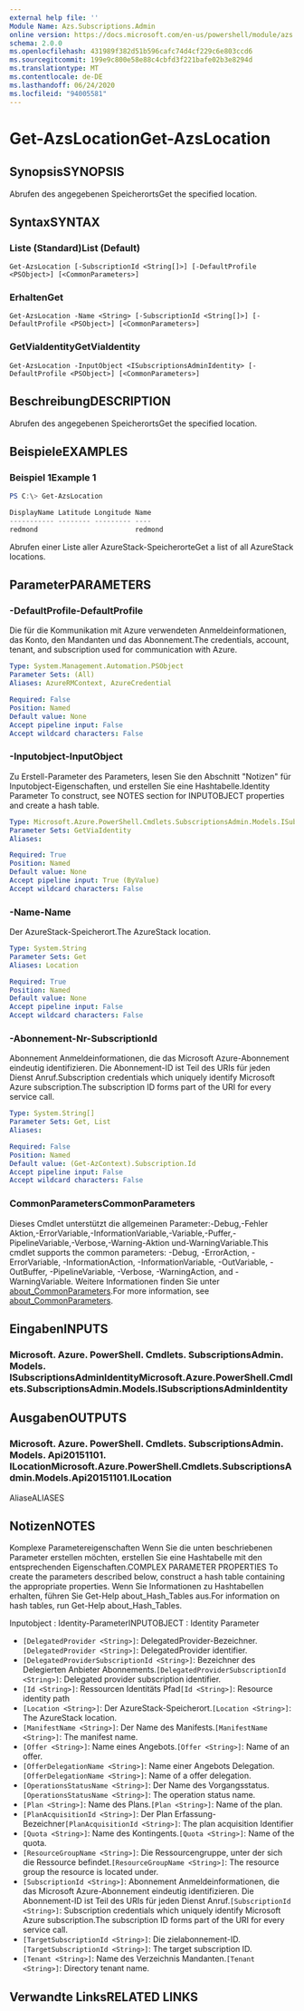 ```yaml
---
external help file: ''
Module Name: Azs.Subscriptions.Admin
online version: https://docs.microsoft.com/en-us/powershell/module/azs.subscriptions.admin/get-azslocation
schema: 2.0.0
ms.openlocfilehash: 431989f382d51b596cafc74d4cf229c6e803ccd6
ms.sourcegitcommit: 199e9c800e58e88c4cbfd3f221bafe02b3e8294d
ms.translationtype: MT
ms.contentlocale: de-DE
ms.lasthandoff: 06/24/2020
ms.locfileid: "94005581"
---
```

# <span data-ttu-id="b6820-101">Get-AzsLocation</span><span class="sxs-lookup"><span data-stu-id="b6820-101">Get-AzsLocation</span></span>

## <span data-ttu-id="b6820-102">Synopsis</span><span class="sxs-lookup"><span data-stu-id="b6820-102">SYNOPSIS</span></span>
<span data-ttu-id="b6820-103">Abrufen des angegebenen Speicherorts</span><span class="sxs-lookup"><span data-stu-id="b6820-103">Get the specified location.</span></span>

## <span data-ttu-id="b6820-104">Syntax</span><span class="sxs-lookup"><span data-stu-id="b6820-104">SYNTAX</span></span>

### <span data-ttu-id="b6820-105">Liste (Standard)</span><span class="sxs-lookup"><span data-stu-id="b6820-105">List (Default)</span></span>
```
Get-AzsLocation [-SubscriptionId <String[]>] [-DefaultProfile <PSObject>] [<CommonParameters>]
```

### <span data-ttu-id="b6820-106">Erhalten</span><span class="sxs-lookup"><span data-stu-id="b6820-106">Get</span></span>
```
Get-AzsLocation -Name <String> [-SubscriptionId <String[]>] [-DefaultProfile <PSObject>] [<CommonParameters>]
```

### <span data-ttu-id="b6820-107">GetViaIdentity</span><span class="sxs-lookup"><span data-stu-id="b6820-107">GetViaIdentity</span></span>
```
Get-AzsLocation -InputObject <ISubscriptionsAdminIdentity> [-DefaultProfile <PSObject>] [<CommonParameters>]
```

## <span data-ttu-id="b6820-108">Beschreibung</span><span class="sxs-lookup"><span data-stu-id="b6820-108">DESCRIPTION</span></span>
<span data-ttu-id="b6820-109">Abrufen des angegebenen Speicherorts</span><span class="sxs-lookup"><span data-stu-id="b6820-109">Get the specified location.</span></span>

## <span data-ttu-id="b6820-110">Beispiele</span><span class="sxs-lookup"><span data-stu-id="b6820-110">EXAMPLES</span></span>

### <span data-ttu-id="b6820-111">Beispiel 1</span><span class="sxs-lookup"><span data-stu-id="b6820-111">Example 1</span></span>
```powershell
PS C:\> Get-AzsLocation

DisplayName Latitude Longitude Name   
----------- -------- --------- ----   
redmond                        redmond
```

<span data-ttu-id="b6820-112">Abrufen einer Liste aller AzureStack-Speicherorte</span><span class="sxs-lookup"><span data-stu-id="b6820-112">Get a list of all AzureStack locations.</span></span>

## <span data-ttu-id="b6820-113">Parameter</span><span class="sxs-lookup"><span data-stu-id="b6820-113">PARAMETERS</span></span>

### <span data-ttu-id="b6820-114">-DefaultProfile</span><span class="sxs-lookup"><span data-stu-id="b6820-114">-DefaultProfile</span></span>
<span data-ttu-id="b6820-115">Die für die Kommunikation mit Azure verwendeten Anmeldeinformationen, das Konto, den Mandanten und das Abonnement.</span><span class="sxs-lookup"><span data-stu-id="b6820-115">The credentials, account, tenant, and subscription used for communication with Azure.</span></span>

```yaml
Type: System.Management.Automation.PSObject
Parameter Sets: (All)
Aliases: AzureRMContext, AzureCredential

Required: False
Position: Named
Default value: None
Accept pipeline input: False
Accept wildcard characters: False

```

### <span data-ttu-id="b6820-116">-Inputobject</span><span class="sxs-lookup"><span data-stu-id="b6820-116">-InputObject</span></span>
<span data-ttu-id="b6820-117">Zu Erstell-Parameter des Parameters, lesen Sie den Abschnitt "Notizen" für Inputobject-Eigenschaften, und erstellen Sie eine Hashtabelle.</span><span class="sxs-lookup"><span data-stu-id="b6820-117">Identity Parameter To construct, see NOTES section for INPUTOBJECT properties and create a hash table.</span></span>

```yaml
Type: Microsoft.Azure.PowerShell.Cmdlets.SubscriptionsAdmin.Models.ISubscriptionsAdminIdentity
Parameter Sets: GetViaIdentity
Aliases:

Required: True
Position: Named
Default value: None
Accept pipeline input: True (ByValue)
Accept wildcard characters: False

```

### <span data-ttu-id="b6820-118">-Name</span><span class="sxs-lookup"><span data-stu-id="b6820-118">-Name</span></span>
<span data-ttu-id="b6820-119">Der AzureStack-Speicherort.</span><span class="sxs-lookup"><span data-stu-id="b6820-119">The AzureStack location.</span></span>

```yaml
Type: System.String
Parameter Sets: Get
Aliases: Location

Required: True
Position: Named
Default value: None
Accept pipeline input: False
Accept wildcard characters: False

```

### <span data-ttu-id="b6820-120">-Abonnement-Nr</span><span class="sxs-lookup"><span data-stu-id="b6820-120">-SubscriptionId</span></span>
<span data-ttu-id="b6820-121">Abonnement Anmeldeinformationen, die das Microsoft Azure-Abonnement eindeutig identifizieren. Die Abonnement-ID ist Teil des URIs für jeden Dienst Anruf.</span><span class="sxs-lookup"><span data-stu-id="b6820-121">Subscription credentials which uniquely identify Microsoft Azure subscription.The subscription ID forms part of the URI for every service call.</span></span>

```yaml
Type: System.String[]
Parameter Sets: Get, List
Aliases:

Required: False
Position: Named
Default value: (Get-AzContext).Subscription.Id
Accept pipeline input: False
Accept wildcard characters: False

```

### <span data-ttu-id="b6820-122">CommonParameters</span><span class="sxs-lookup"><span data-stu-id="b6820-122">CommonParameters</span></span>
<span data-ttu-id="b6820-123">Dieses Cmdlet unterstützt die allgemeinen Parameter:-Debug,-Fehler Aktion,-ErrorVariable,-InformationVariable,-Variable,-Puffer,-PipelineVariable,-Verbose,-Warning-Aktion und-WarningVariable.</span><span class="sxs-lookup"><span data-stu-id="b6820-123">This cmdlet supports the common parameters: -Debug, -ErrorAction, -ErrorVariable, -InformationAction, -InformationVariable, -OutVariable, -OutBuffer, -PipelineVariable, -Verbose, -WarningAction, and -WarningVariable.</span></span> <span data-ttu-id="b6820-124">Weitere Informationen finden Sie unter [about_CommonParameters](http://go.microsoft.com/fwlink/?LinkID=113216).</span><span class="sxs-lookup"><span data-stu-id="b6820-124">For more information, see [about_CommonParameters](http://go.microsoft.com/fwlink/?LinkID=113216).</span></span>

## <span data-ttu-id="b6820-125">Eingaben</span><span class="sxs-lookup"><span data-stu-id="b6820-125">INPUTS</span></span>

### <span data-ttu-id="b6820-126">Microsoft. Azure. PowerShell. Cmdlets. SubscriptionsAdmin. Models. ISubscriptionsAdminIdentity</span><span class="sxs-lookup"><span data-stu-id="b6820-126">Microsoft.Azure.PowerShell.Cmdlets.SubscriptionsAdmin.Models.ISubscriptionsAdminIdentity</span></span>

## <span data-ttu-id="b6820-127">Ausgaben</span><span class="sxs-lookup"><span data-stu-id="b6820-127">OUTPUTS</span></span>

### <span data-ttu-id="b6820-128">Microsoft. Azure. PowerShell. Cmdlets. SubscriptionsAdmin. Models. Api20151101. ILocation</span><span class="sxs-lookup"><span data-stu-id="b6820-128">Microsoft.Azure.PowerShell.Cmdlets.SubscriptionsAdmin.Models.Api20151101.ILocation</span></span>

<span data-ttu-id="b6820-129">Aliase</span><span class="sxs-lookup"><span data-stu-id="b6820-129">ALIASES</span></span>

## <span data-ttu-id="b6820-130">Notizen</span><span class="sxs-lookup"><span data-stu-id="b6820-130">NOTES</span></span>

<span data-ttu-id="b6820-131">Komplexe Parametereigenschaften Wenn Sie die unten beschriebenen Parameter erstellen möchten, erstellen Sie eine Hashtabelle mit den entsprechenden Eigenschaften.</span><span class="sxs-lookup"><span data-stu-id="b6820-131">COMPLEX PARAMETER PROPERTIES To create the parameters described below, construct a hash table containing the appropriate properties.</span></span> <span data-ttu-id="b6820-132">Wenn Sie Informationen zu Hashtabellen erhalten, führen Sie Get-Help about_Hash_Tables aus.</span><span class="sxs-lookup"><span data-stu-id="b6820-132">For information on hash tables, run Get-Help about_Hash_Tables.</span></span>

<span data-ttu-id="b6820-133">Inputobject <ISubscriptionsAdminIdentity> : Identity-Parameter</span><span class="sxs-lookup"><span data-stu-id="b6820-133">INPUTOBJECT <ISubscriptionsAdminIdentity>: Identity Parameter</span></span>
  - <span data-ttu-id="b6820-134">`[DelegatedProvider <String>]`: DelegatedProvider-Bezeichner.</span><span class="sxs-lookup"><span data-stu-id="b6820-134">`[DelegatedProvider <String>]`: DelegatedProvider identifier.</span></span>
  - <span data-ttu-id="b6820-135">`[DelegatedProviderSubscriptionId <String>]`: Bezeichner des Delegierten Anbieter Abonnements.</span><span class="sxs-lookup"><span data-stu-id="b6820-135">`[DelegatedProviderSubscriptionId <String>]`: Delegated provider subscription identifier.</span></span>
  - <span data-ttu-id="b6820-136">`[Id <String>]`: Ressourcen Identitäts Pfad</span><span class="sxs-lookup"><span data-stu-id="b6820-136">`[Id <String>]`: Resource identity path</span></span>
  - <span data-ttu-id="b6820-137">`[Location <String>]`: Der AzureStack-Speicherort.</span><span class="sxs-lookup"><span data-stu-id="b6820-137">`[Location <String>]`: The AzureStack location.</span></span>
  - <span data-ttu-id="b6820-138">`[ManifestName <String>]`: Der Name des Manifests.</span><span class="sxs-lookup"><span data-stu-id="b6820-138">`[ManifestName <String>]`: The manifest name.</span></span>
  - <span data-ttu-id="b6820-139">`[Offer <String>]`: Name eines Angebots.</span><span class="sxs-lookup"><span data-stu-id="b6820-139">`[Offer <String>]`: Name of an offer.</span></span>
  - <span data-ttu-id="b6820-140">`[OfferDelegationName <String>]`: Name einer Angebots Delegation.</span><span class="sxs-lookup"><span data-stu-id="b6820-140">`[OfferDelegationName <String>]`: Name of a offer delegation.</span></span>
  - <span data-ttu-id="b6820-141">`[OperationsStatusName <String>]`: Der Name des Vorgangsstatus.</span><span class="sxs-lookup"><span data-stu-id="b6820-141">`[OperationsStatusName <String>]`: The operation status name.</span></span>
  - <span data-ttu-id="b6820-142">`[Plan <String>]`: Name des Plans.</span><span class="sxs-lookup"><span data-stu-id="b6820-142">`[Plan <String>]`: Name of the plan.</span></span>
  - <span data-ttu-id="b6820-143">`[PlanAcquisitionId <String>]`: Der Plan Erfassung-Bezeichner</span><span class="sxs-lookup"><span data-stu-id="b6820-143">`[PlanAcquisitionId <String>]`: The plan acquisition Identifier</span></span>
  - <span data-ttu-id="b6820-144">`[Quota <String>]`: Name des Kontingents.</span><span class="sxs-lookup"><span data-stu-id="b6820-144">`[Quota <String>]`: Name of the quota.</span></span>
  - <span data-ttu-id="b6820-145">`[ResourceGroupName <String>]`: Die Ressourcengruppe, unter der sich die Ressource befindet.</span><span class="sxs-lookup"><span data-stu-id="b6820-145">`[ResourceGroupName <String>]`: The resource group the resource is located under.</span></span>
  - <span data-ttu-id="b6820-146">`[SubscriptionId <String>]`: Abonnement Anmeldeinformationen, die das Microsoft Azure-Abonnement eindeutig identifizieren. Die Abonnement-ID ist Teil des URIs für jeden Dienst Anruf.</span><span class="sxs-lookup"><span data-stu-id="b6820-146">`[SubscriptionId <String>]`: Subscription credentials which uniquely identify Microsoft Azure subscription.The subscription ID forms part of the URI for every service call.</span></span>
  - <span data-ttu-id="b6820-147">`[TargetSubscriptionId <String>]`: Die zielabonnement-ID.</span><span class="sxs-lookup"><span data-stu-id="b6820-147">`[TargetSubscriptionId <String>]`: The target subscription ID.</span></span>
  - <span data-ttu-id="b6820-148">`[Tenant <String>]`: Name des Verzeichnis Mandanten.</span><span class="sxs-lookup"><span data-stu-id="b6820-148">`[Tenant <String>]`: Directory tenant name.</span></span>

## <span data-ttu-id="b6820-149">Verwandte Links</span><span class="sxs-lookup"><span data-stu-id="b6820-149">RELATED LINKS</span></span>

